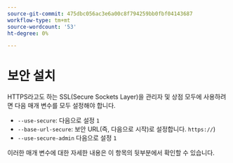 ```yaml
---
source-git-commit: 475dbc056ac3e6a00c8f794259bb0fbf04143687
workflow-type: tm+mt
source-wordcount: '53'
ht-degree: 0%

---
```

# 보안 설치

HTTPS라고도 하는 SSL(Secure Sockets Layer)을 관리자 및 상점 모두에 사용하려면 다음 매개 변수를 모두 설정해야 합니다.

* `--use-secure`: 다음으로 설정 `1`
* `--base-url-secure`: 보안 URL(즉, 다음으로 시작)로 설정합니다. `https://`)
* `--use-secure-admin` 다음으로 설정 `1`

이러한 매개 변수에 대한 자세한 내용은 이 항목의 뒷부분에서 확인할 수 있습니다.
